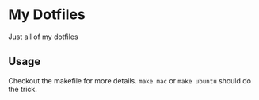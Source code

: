 # My Dotfiles

Just all of my dotfiles

## Usage

Checkout the makefile for more details.
`make mac` or `make ubuntu` should do
the trick.


